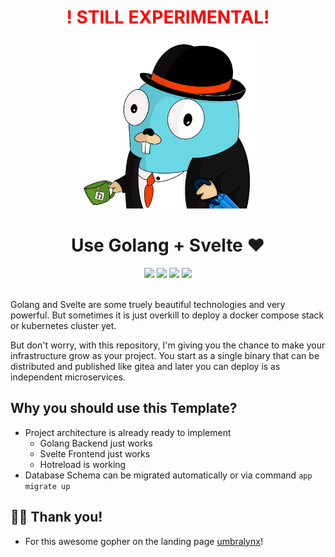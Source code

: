 <div style="text-align: center; color: red; font-weight: bolder;">
    <h1 align="center">! STILL EXPERIMENTAL!</h1>
</div>

<p align="center">
  <img src="./.git-assets/svelte-society-gopher.png" width="300" height="270">
</p>


<div style="text-align: center; margin: 10px;">
    <h1 align="center">Use Golang + Svelte ❤️</h1>
</div>
<div align="center">
    <img src="https://img.shields.io/github/go-mod/go-version/uvulpos/golang-sveltekit-binary?filename=services/golang%2Fgo.mod">
    <img src="https://img.shields.io/github/package-json/dependency-version/uvulpos/golang-sveltekit-binary/dev/svelte?filename=services/sveltekit%2Fpackage.json">
    <img src="https://img.shields.io/github/issues-raw/uvulpos/golang-sveltekit-binary">
    <img src="https://img.shields.io/github/issues/uvulpos/golang-sveltekit-binary/easy-implementation?label=Quick%20Win%20Issues&color=%231D76DB">
</div>
<br>

Golang and Svelte are some truely beautiful technologies and very powerful. But sometimes it is just overkill to deploy a docker compose stack or kubernetes cluster yet.

But don't worry, with this repository, I'm giving you the chance to make your infrastructure grow as your project. You start as a single binary that can be distributed and published like gitea and later you can deploy is as independent microservices.

## Why you should use this Template?

- Project architecture is already ready to implement
  - Golang Backend just works
  - Svelte Frontend just works
  - Hotreload is working
- Database Schema can be migrated automatically or via command `app migrate up`

## 🤝🏻 Thank you!

- For this awesome gopher on the landing page [umbralynx](https://github.com/umbralynx)!

